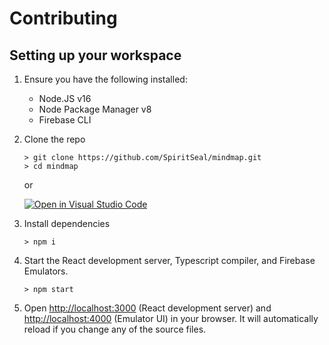 # Contributing

## Setting up your workspace

1. Ensure you have the following installed:

   - Node.JS v16
   - Node Package Manager v8
   - Firebase CLI

1. Clone the repo

   ```
   > git clone https://github.com/SpiritSeal/mindmap.git
   > cd mindmap
   ```

   or

   [![Open in Visual Studio Code](https://img.shields.io/static/v1?logo=visualstudiocode&label=&message=Open%20in%20Visual%20Studio%20Code&labelColor=2c2c32&color=007acc&logoColor=007acc)](https://open.vscode.dev/SpiritSeal/mindmap)

1. Install dependencies
   ```
   > npm i
   ```
1. Start the React development server, Typescript compiler, and Firebase Emulators.
   ```
   > npm start
   ```
1. Open [http://localhost:3000](http://localhost:3000) (React development server) and [http://localhost:4000](http://localhost:4000) (Emulator UI) in your browser. It will automatically reload if you change any of the source files.
